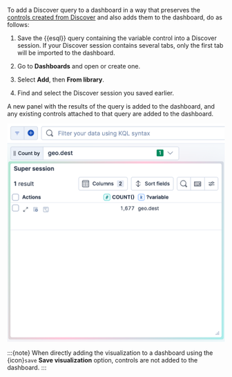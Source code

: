 To add a Discover query to a dashboard in a way that preserves the [controls created from Discover](/explore-analyze/discover/try-esql.md#add-variable-control-discover) and also adds them to the dashboard, do as follows:

1. Save the {{esql}} query containing the variable control into a Discover session. If your Discover session contains several tabs, only the first tab will be imported to the dashboard.

1. Go to **Dashboards** and open or create one.

1. Select **Add**, then **From library**.

1. Find and select the Discover session you saved earlier.

A new panel with the results of the query is added to the dashboard, and any existing controls attached to that query are added to the dashboard.

![Importing Discover controls into a dashboard](/explore-analyze/images/import-discover-control-dashboard.png " =40%")

:::{note}
When directly adding the visualization to a dashboard using the {icon}`save` **Save visualization** option, controls are not added to the dashboard.
:::